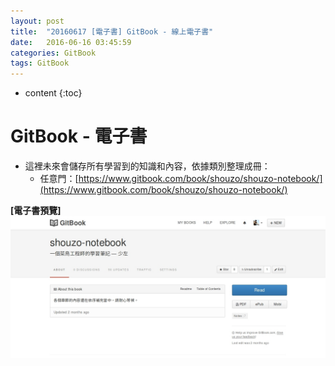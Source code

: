 ```yaml
---
layout: post
title:  "20160617 [電子書] GitBook - 線上電子書"
date:   2016-06-16 03:45:59
categories: GitBook
tags: GitBook
---
```



* content
{:toc}


# GitBook - 電子書
* 這裡未來會儲存所有學習到的知識和內容，依據類別整理成冊：
	* 任意門：[https://www.gitbook.com/book/shouzo/shouzo-notebook/](https://www.gitbook.com/book/shouzo/shouzo-notebook/)	


**[電子書預覽]**
![](/assets/20160617/GitBook.jpg)